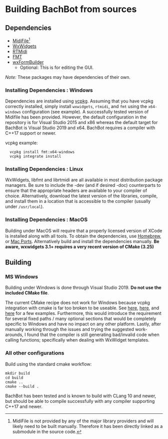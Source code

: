 # Building BachBot from sources

## Dependencies

- [MidiFile](https://github.com/craigsapp/midifile)[^1]
- [WxWidgets](https://www.wxwidgets.org/)
- [RTMidi](https://www.music.mcgill.ca/~gary/rtmidi/)
- [FMT](https://github.com/fmtlib/fmt)
- [wxFormBuilder](https://github.com/wxFormBuilder/wxFormBuilder)
  - Optional: This is for editing the GUI.

_Note:_ These packages may have dependencies of their own.

[^1]: MidiFile is not provided by any of the major library providers and will
likely need to be built manually.  Therefore it has been directly linked as a
submodule in the source code.

### Installing Dependencies : Windows

Dependencies are installed using [vcpkg](https://vcpkg.io/en/index.html).
Assuming that you have vcpkg correctly installed, simply install `wxwidgets`,
`rtmidi`, and `fmt` using the `x64-windows` configuration (see example).  A
successfully tested version of Midifile has been provided.  However, the default
configuration in the repository is for Visual Studio 2015 and x86 whereas the
default target for BachBot is Visual Studio 2019 and x64.  BachBot requires a
compiler with C++17 support or newer.

vcpkg example:

```shell
  vcpkg install fmt:x64-windows
  vcpkg integrate install
```

### Installing Dependencies : Linux

WxWidgets, libfmt and librtmidi are all available in most distribution package
managers.  Be sure to include the -dev (and if desired -doc) counterparts to
ensure that the appropriate headers are available to your compiler of choice.
Alternatively, download the latest version of the libraries, compile, and
install them in a location that is accessible to the compiler (usually under
`/usr/local`).

### Installing Dependencies : MacOS

Building under MacOS will require that a properly licensed version of XCode is
installed along with all tools.  To obtain the dependencies, use [Homebrew][5],
or [Mac Ports][6].  Alternatively build and install the dependencies manually.
**Be aware, wxwidgets 3.1+ requires a very recent version of CMake (3.25)**

[5]: https://brew.sh/
[6]: https://www.macports.org/

## Building

### MS Windows

Building under Windows is done through Visual Studio 2019.  **Do not use the
included CMake file**.

The current CMake recipe does not work for Windows because vcpkg integration
with cmake is far too broken to be useable.  See [here][1], [here][2], and
[here][3] for a few examples.  Furthermore, this would introduce the requirement
for several fixed paths / many optional sections that would be completely
specific to Windows and have no impact on any other platform.  Lastly, after
manually working through the issues and trying the suggested work-arounds, I
found that the compiler is still generating bad/invalid code when calling
functions; specifically when dealing with WxWidget templates.

[1]: https://github.com/microsoft/vcpkg/issues/4756
[2]: https://github.com/microsoft/vcpkg/issues/18066
[3]: https://stackoverflow.com/questions/64838971/setting-toolchain-file-in-visual-studio-code-and-cmake-tool-for-vsc-doesnt-work

### All other configurations

Build using the standard cmake workflow:

```shell
mkdir build
cd build
cmake ..
cmake --build .
```

BachBot has been tested and is known to build with CLang 10 and newer, but
should be able to compile successfully with any compiler supporting C++17 and
newer.
